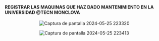 #### REGISTRAR LAS MAQUINAS QUE HAZ DADO MANTENIMIENTO EN LA UNIVERSIDAD @TECN MONCLOVA

<div align="center" >
  
![Captura de pantalla 2024-05-25 223320](https://github.com/eduardomv2/Infotec/assets/87501782/0b148dc9-62b7-4b30-b2e9-86e05d0d9110)

![Captura de pantalla 2024-05-25 223413](https://github.com/eduardomv2/Infotec/assets/87501782/d3134d65-75bb-410e-a46c-0f4d5e08c16a)

</div>

